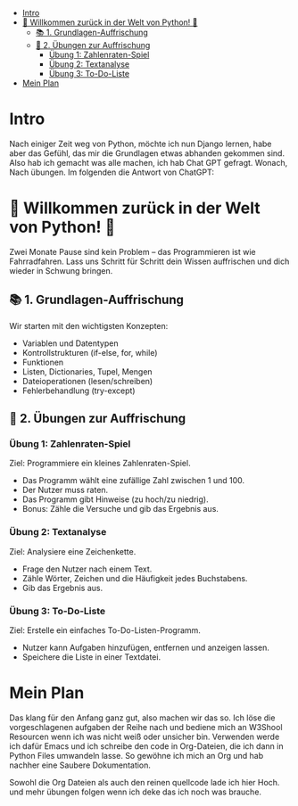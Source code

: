 - [Intro](#org5f7eaee)
- [🚀 Willkommen zurück in der Welt von Python! 🐍](#org8a6861d)
  - [📚 1. Grundlagen-Auffrischung](#orgce9c34e)
  - [🧠 2. Übungen zur Auffrischung](#orgcf7e953)
    - [Übung 1: Zahlenraten-Spiel](#orgd889d55)
    - [Übung 2: Textanalyse](#org347e457)
    - [Übung 3: To-Do-Liste](#org34210d4)
- [Mein Plan](#org75bb2c9)


<a id="org5f7eaee"></a>

# Intro

Nach einiger Zeit weg von Python, möchte ich nun Django lernen, habe aber das Gefühl, das mir die Grundlagen etwas abhanden gekommen sind. Also hab ich gemacht was alle machen, ich hab Chat GPT gefragt. Wonach, Nach übungen. Im folgenden die Antwort von ChatGPT:


<a id="org8a6861d"></a>

# 🚀 Willkommen zurück in der Welt von Python! 🐍

Zwei Monate Pause sind kein Problem – das Programmieren ist wie Fahrradfahren. Lass uns Schritt für Schritt dein Wissen auffrischen und dich wieder in Schwung bringen.


<a id="orgce9c34e"></a>

## 📚 1. Grundlagen-Auffrischung

Wir starten mit den wichtigsten Konzepten:

-   Variablen und Datentypen
-   Kontrollstrukturen (if-else, for, while)
-   Funktionen
-   Listen, Dictionaries, Tupel, Mengen
-   Dateioperationen (lesen/schreiben)
-   Fehlerbehandlung (try-except)


<a id="orgcf7e953"></a>

## 🧠 2. Übungen zur Auffrischung


<a id="orgd889d55"></a>

### Übung 1: Zahlenraten-Spiel

Ziel: Programmiere ein kleines Zahlenraten-Spiel.

-   Das Programm wählt eine zufällige Zahl zwischen 1 und 100.
-   Der Nutzer muss raten.
-   Das Programm gibt Hinweise (zu hoch/zu niedrig).
-   Bonus: Zähle die Versuche und gib das Ergebnis aus.


<a id="org347e457"></a>

### Übung 2: Textanalyse

Ziel: Analysiere eine Zeichenkette.

-   Frage den Nutzer nach einem Text.
-   Zähle Wörter, Zeichen und die Häufigkeit jedes Buchstabens.
-   Gib das Ergebnis aus.


<a id="org34210d4"></a>

### Übung 3: To-Do-Liste

Ziel: Erstelle ein einfaches To-Do-Listen-Programm.

-   Nutzer kann Aufgaben hinzufügen, entfernen und anzeigen lassen.
-   Speichere die Liste in einer Textdatei.


<a id="org75bb2c9"></a>

# Mein Plan

Das klang für den Anfang ganz gut, also machen wir das so. Ich löse die vorgeschlagenen aufgaben der Reihe nach und bediene mich an W3Shool Resourcen wenn ich was nicht weiß oder unsicher bin. Verwenden werde ich dafür Emacs und ich schreibe den code in Org-Dateien, die ich dann in Python Files umwandeln lasse. So gewöhne ich mich an Org und hab nachher eine Saubere Dokumentation.

Sowohl die Org Dateien als auch den reinen quellcode lade ich hier Hoch. und mehr übungen folgen wenn ich deke das ich noch was brauche.
